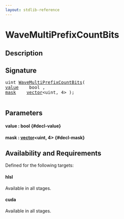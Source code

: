 ```yaml
---
layout: stdlib-reference
---
```


# WaveMultiPrefixCountBits

## Description





## Signature 

<pre>
uint <a href="/stdlib-reference/global-decls/WaveMultiPrefixCountBits">WaveMultiPrefixCountBits</a>(
<a href="/stdlib-reference/global-decls/WaveMultiPrefixCountBits#decl-value" class="code_param">value</a>    bool ,
<a href="/stdlib-reference/global-decls/WaveMultiPrefixCountBits#decl-mask" class="code_param">mask</a>    <a href="/stdlib-reference/types/vector/index">vector</a>&lt;uint, 4&gt; );

</pre>

## Parameters

#### value  : bool {#decl-value}
#### mask  : [vector](/stdlib-reference/types/vector/index)\<uint, 4\> {#decl-mask}

## Availability and Requirements

Defined for the following targets:

#### hlsl
Available in all stages.

#### cuda
Available in all stages.



